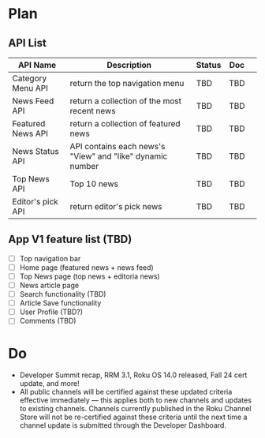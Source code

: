 # Plan
## API List

| API Name          | Description                                 | Status | Doc |   |
|-------------------|---------------------------------------------|--------|-----|---|
| Category Menu API | return the top navigation menu              | TBD    | TBD |   |
| News Feed API     | return a collection of the most recent news | TBD    | TBD |   |
| Featured News API | return a collection of featured news        | TBD    | TBD |   |
| News Status API   | API contains each news's "View" and "like" dynamic number | TBD    | TBD |   |
| Top News API      | Top 10 news                                 | TBD    | TBD |   |
| Editor's pick API | return editor's pick news                   | TBD    | TBD |   |

## App V1 feature list (TBD)

* [ ] Top navigation bar
* [ ] Home page (featured news + news feed)
* [ ] Top News page (top news + editoria news)
* [ ] News article page
* [ ] Search functionality (TBD)
* [ ] Article Save functionality
* [ ] User Profile (TBD?)
* [ ] Comments (TBD)

# Do
 - Developer Summit recap, RRM 3.1, Roku OS 14.0 released, Fall 24 cert update, and more!
 - All public channels will be certified against these updated criteria effective immediately — this applies both to new channels and updates to existing channels. Channels currently published in the Roku Channel Store will not be re-certified against these criteria until the next time a channel update is submitted through the Developer Dashboard.